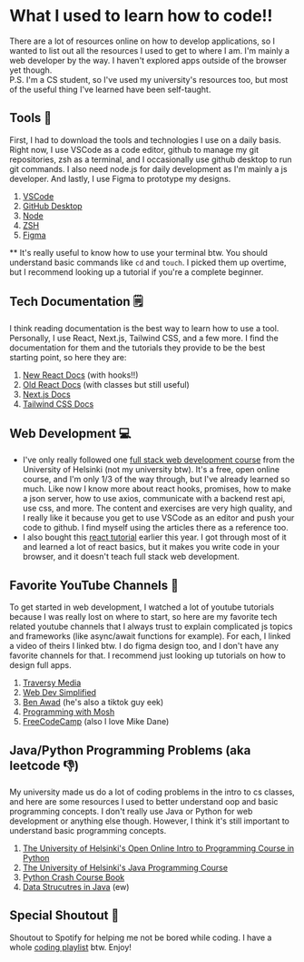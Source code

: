 # What I used to learn how to code!!
There are a lot of resources online on how to develop applications, so I wanted to list out all the resources I used to get to where I am. I'm mainly a web developer by the way. I haven't explored apps outside of the browser yet though.  
P.S. I'm a CS student, so I've used my university's resources too, but most of the useful thing I've learned have been self-taught.

## Tools 🔨
First, I had to download the tools and technologies I use on a daily basis. Right now, I use VSCode as a code editor, github to manage my git repositories, zsh as a terminal, and I occasionally use github desktop to run git commands. I also need node.js for daily development as I'm mainly a js developer. And lastly, I use Figma to prototype my designs.
1. [VSCode](https://code.visualstudio.com/)
2. [GitHub Desktop](https://desktop.github.com/)
3. [Node](https://nodejs.org/en/)
4. [ZSH](https://ohmyz.sh/)
5. [Figma](https://www.figma.com)   

** It's really useful to know how to use your terminal btw. You should understand basic commands like `cd` and `touch`. I picked them up overtime, but I recommend looking up a tutorial if you're a complete beginner.

## Tech Documentation 🗒
I think reading documentation is the best way to learn how to use a tool. Personally, I use React, Next.js, Tailwind CSS, and a few more. I find the documentation for them and the tutorials they provide to be the best starting point, so here they are: 
1. [New React Docs](https://beta.reactjs.org/) (with hooks!!)
2. [Old React Docs](https://reactjs.org/docs/getting-started.html) (with classes but still useful)
3. [Next.js Docs](https://nextjs.org/)
4. [Tailwind CSS Docs](https://tailwindcss.com/)

## Web Development 💻
- I've only really followed one [full stack web development course](https://fullstackopen.com/en/) from the University of Helsinki (not my university btw). It's a free, open online course, and I'm only 1/3 of the way through, but I've already learned so much. Like now I know more about react hooks, promises, how to make a json server, how to use axios, communicate with a backend rest api, use css, and more. The content and exercises are very high quality, and I really like it because you get to use VSCode as an editor and push your code to github. I find myself using the articles there as a reference too.
- I also bought this [react tutorial](https://react-tutorial.app/) earlier this year. I got through most of it and learned a lot of react basics, but it makes you write code in your browser, and it doesn't teach full stack web development.

## Favorite YouTube Channels 📍
To get started in web development, I watched a lot of youtube tutorials because I was really lost on where to start, so here are my favorite tech related youtube channels that I always trust to explain complicated js topics and frameworks (like async/await functions for example). For each, I linked a video of theirs I linked btw. I do figma design too, and I don't have any favorite channels for that. I recommend just looking up tutorials on how to design full apps.
1. [Traversy Media](https://www.youtube.com/watch?v=w7ejDZ8SWv8)
2. [Web Dev Simplified](https://www.youtube.com/watch?v=O6P86uwfdR0)
3. [Ben Awad](https://www.youtube.com/watch?v=se72XMlG1Ro) (he's also a tiktok guy eek)
4. [Programming with Mosh](https://www.youtube.com/watch?v=W6NZfCO5SIk&t=422s)
5. [FreeCodeCamp](https://www.youtube.com/watch?v=rfscVS0vtbw) (also I love Mike Dane)

## Java/Python Programming Problems (aka leetcode 👎)
My university made us do a lot of coding problems in the intro to cs classes, and here are some resources I used to better understand oop and basic programming concepts. I don't really use Java or Python for web development or anything else though. However, I think it's still important to understand basic programming concepts.
1. [The University of Helsinki's Open Online Intro to Programming Course in Python](https://programming-21.mooc.fi/)
2. [The University of Helsinki's Java Programming Course](https://java-programming.mooc.fi/)
3. [Python Crash Course Book](https://www.amazon.com/Python-Crash-Course-2nd-Edition/dp/1593279280)
4. [Data Strucutres in Java](https://www.youtube.com/watch?v=BBpAmxU_NQo&t=1091s) (ew)

## Special Shoutout 🎼
Shoutout to Spotify for helping me not be bored while coding. I have a whole [coding playlist](https://open.spotify.com/playlist/1BMekmhdQIQF6g8n47duPg?si=38441ac60eed4fbd) btw. Enjoy!
